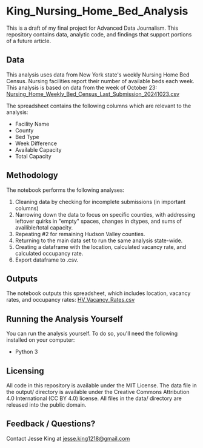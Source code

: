 # King_Nursing_Home_Bed_Analysis
This is a draft of my final project for Advanced Data Journalism. This repository contains data, analytic code, and findings that support portions of a future article. 

## Data
This analysis uses data from New York state's weekly Nursing Home Bed Census. Nursing facilities report their number of available beds each week. This analysis is based on data from the week of October 23: [Nursing_Home_Weekly_Bed_Census_Last_Submission_20241023.csv](https://github.com/user-attachments/files/17512465/Nursing_Home_Weekly_Bed_Census_Last_Submission_20241023.csv)

The spreadsheet contains the following columns which are relevant to the analysis: 
- Facility Name
- County
- Bed Type
- Week Difference
- Available Capacity
- Total Capacity

## Methodology
The notebook performs the following analyses: 
1. Cleaning data by checking for incomplete submissions (in important columns)
2. Narrowing down the data to focus on specific counties, with addressing leftover quirks in "empty" spaces, changes in dtypes, and sums of availible/total capacity.
3. Repeating #2 for remaining Hudson Valley counties.
4. Returning to the main data set to run the same analysis state-wide.
5. Creating a dataframe with the location, calculated vacancy rate, and calculated occupancy rate.
6. Export dataframe to .csv.

## Outputs
The notebook outputs this spreadsheet, which includes location, vacancy rates, and occupancy rates: [HV_Vacancy_Rates.csv](https://github.com/user-attachments/files/17512691/HV_Vacancy_Rates.csv)

## Running the Analysis Yourself
You can run the analysis yourself. To do so, you'll need the following installed on your computer:
- Python 3

## Licensing
All code in this repository is available under the MIT License. The data file in the output/ directory is available under the Creative Commons Attribution 4.0 International (CC BY 4.0) license. All files in the data/ directory are released into the public domain.

## Feedback / Questions?
Contact Jesse King at jesse.king1218@gmail.com



